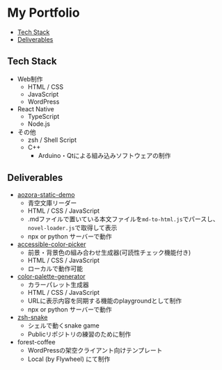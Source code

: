 # My Portfolio

- [Tech Stack](#tech-stack)
- [Deliverables](#deliverables)

## Tech Stack
- Web制作
  - HTML / CSS
  - JavaScript
  - WordPress
- React Native
  - TypeScript
  - Node.js
- その他
  - zsh / Shell Script
  - C++
    - Arduino・Qtによる組み込みソフトウェアの制作

## Deliverables
- [aozora-static-demo](https://github.com/signothecat/aozora-static-demo)
  - 青空文庫リーダー
  - HTML / CSS / JavaScript
  - .mdファイルで置いている本文ファイルを`md-to-html.js`でパースし、`novel-loader.js`で取得して表示
  - npx or python サーバーで動作
- [accessible-color-picker](https://github.com/signothecat/accessible-color-picker)
  - 前景・背景色の組み合わせ生成器(可読性チェック機能付き)
  - HTML / CSS / JavaScript
  - ローカルで動作可能
- [color-palette-generator](https://github.com/signothecat/color-palette-generator)
  - カラーパレット生成器
  - HTML / CSS / JavaScript
  - URLに表示内容を同期する機能のplaygroundとして制作
  - npx or python サーバーで動作
- [zsh-snake](https://github.com/signothecat/zshsnake)
  - シェルで動くsnake game
  - Publicリポジトリの練習のために制作
- forest-coffee
  - WordPressの架空クライアント向けテンプレート
  - Local (by Flywheel) にて制作
